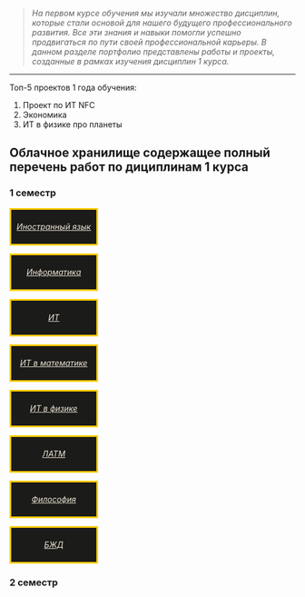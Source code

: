 >*На первом курсе обучения мы изучали множество дисциплин, которые стали основой для нашего будущего профессионального развития. Все эти знания и навыки помогли успешно продвигаться по пути своей профессиональной карьеры. В данном разделе портфолио представлены работы и проекты, созданные в рамках изучения дисциплин 1 курса.*

______________________

Топ-5 проектов 1 года обучения:
1. Проект по ИТ NFC
2. Экономика
3. ИТ в физике про планеты

## Облачное хранилище содержащее полный перечень работ по дициплинам 1 курса
### 1 семестр

<a href="https://drive.google.com/open?id=1RqSNB7I_tHCK5yWM1BueaDOvoPHxGSmp&usp=drive_copy" style="background-color: #1b1b1a; color: #f0e8d6; border: 3px solid #ffcd00; display: inline-block; width: 150px; height: 60px; text-align: center; line-height: 60px; font-style: italic;"> Иностранный язык </a>

<a href="https://drive.google.com/open?id=1eQh_gNg011XRouFTFyR61GmOyZrF1I-f&usp=drive_copy" style="background-color: #1b1b1a; color: #f0e8d6; border: 3px solid #ffcd00; display: inline-block; width: 150px; height: 60px; text-align: center; line-height: 60px; font-style: italic;"> Информатика </a>

<a href="https://drive.google.com/open?id=1Kg4uC2pMOWHzxh17HJirGqXyDpEk6Lbe&usp=drive_copy" style="background-color: #1b1b1a; color: #f0e8d6; border: 3px solid #ffcd00; display: inline-block; width: 150px; height: 60px; text-align: center; line-height: 60px; font-style: italic;"> ИТ </a>
 
<a href="https://drive.google.com/open?id=10zOjhkwaN25ViakordF8zGQ6IXGSvNEd&usp=drive_copy" style="background-color: #1b1b1a; color: #f0e8d6; border: 3px solid #ffcd00; display: inline-block; width: 150px; height: 60px; text-align: center; line-height: 60px; font-style: italic;"> ИТ в математике </a>

<a href="https://drive.google.com/open?id=1uyU23wH9VbrKkcNED1RlzdEnq_yFzZVu&usp=drive_copy" style="background-color: #1b1b1a; color: #f0e8d6; border: 3px solid #ffcd00; display: inline-block; width: 150px; height: 60px; text-align: center; line-height: 60px; font-style: italic;"> ИТ в физике </a>

<a href="https://drive.google.com/open?id=17NYTzqsiNa2YzyjQogrMzz-oCIQJJBui&usp=drive_copy" style="background-color: #1b1b1a; color: #f0e8d6; border: 3px solid #ffcd00; display: inline-block; width: 150px; height: 60px; text-align: center; line-height: 60px; font-style: italic;"> ЛАТМ </a>

<a href="https://drive.google.com/open?id=1hPkGeGWoBhRo5Akgmx9rbaWV6vfDdWtR&usp=drive_copy" style="background-color: #1b1b1a; color: #f0e8d6; border: 3px solid #ffcd00; display: inline-block; width: 150px; height: 60px; text-align: center; line-height: 60px; font-style: italic;"> Философия </a>

<a href="https://drive.google.com/open?id=1jR7HTEomF-jopleZBVJLCt8I5gNhIbnxFnIQYJmSohY&usp=drive_copy" style="background-color: #1b1b1a; color: #f0e8d6; border: 3px solid #ffcd00; display: inline-block; width: 150px; height: 60px; text-align: center; line-height: 60px; font-style: italic;"> БЖД </a>

### 2 семестр
